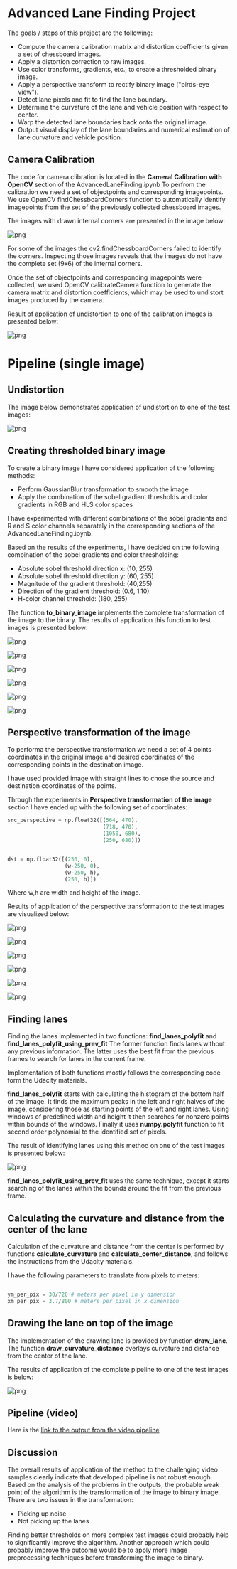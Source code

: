 # Advanced Lane Finding Project

The goals / steps of this project are the following:

- Compute the camera calibration matrix and distortion coefficients given a set of chessboard images.
- Apply a distortion correction to raw images.
- Use color transforms, gradients, etc., to create a thresholded binary image.
- Apply a perspective transform to rectify binary image ("birds-eye view").
- Detect lane pixels and fit to find the lane boundary.
- Determine the curvature of the lane and vehicle position with respect to center.
- Warp the detected lane boundaries back onto the original image.
- Output visual display of the lane boundaries and numerical estimation of lane curvature and vehicle position.

## Camera Calibration

The code for camera clibration is located in the **Cameral Calibration with OpenCV** section of the AdvancedLaneFinding.ipynb
To perfrom the calibration we need a set of objectpoints and corresponding imagepoints. We use OpenCV findChessboardCorners
function to automatically identify imagepoints from the set of the previously collected chessboard images.

The images with drawn internal corners are presented in the image below:


![png](./output_images/output_2_1.png)


For some of the images the cv2.findChessboardCorners failed to identify the corners.
Inspecting those images reveals that the images do not have the complete set (9x6) of the internal corners.

Once the set of objectpoints and corresponding imagepoints were collected, we used OpenCV calibrateCamera function
to generate the camera matrix and distortion coefficients, which may be used to undistort images produced by the camera.

Result of application of undistortion to one of the calibration images is presented below:


![png](./output_images/output_5_1.png)


# Pipeline (single image)

## Undistortion

The image below demonstrates application of undistortion to one of the test images:

![png](./output_images/output_8_1.png)


## Creating thresholded binary image

To create a binary image I have considered application of the following methods:

- Perform GaussianBlur transformation to smooth the image
- Apply the combination of the sobel gradient thresholds and color gradients in RGB and HLS color spaces

I have experimented with different combinations of the sobel gradients and R and S color channels separately in the corresponding
sections of the AdvancedLaneFinding.ipynb.

Based on the results of the experiments, I have decided on the following combination of the sobel gradients and color thresholding:

- Absolute sobel threshold direction x: (10, 255)
- Absolute sobel threshold direction y: (60, 255)
- Magnitude of the gradient threshold: (40,255)
- Direction of the gradient threshold: (0.6, 1.10)
- H-color channel threshold: (180, 255)

The function **to_binary_image** implements the complete transformation of the image to the binary.
The results of application this function to test images is presented below:

![png](./output_images/output_26_0.png)



![png](./output_images/output_26_1.png)



![png](./output_images/output_26_2.png)



![png](./output_images/output_26_3.png)



![png](./output_images/output_26_4.png)



![png](./output_images/output_26_5.png)


## Perspective transformation of the image

To performa the perspective transformation we need a set of 4 points coordinates in the original image and
desired coordinates of the corresponding points in the destination image.

I have used provided image with straight lines to chose the source and destination coordinates of the points.

Through the experiments in **Perspective transformation of the image** section I have ended up with the following
set of coordinates:


```python
src_perspective = np.float32([(564, 470),
                              (718, 470),
                              (1050, 680),
                              (250, 680)])


dst = np.float32([(250, 0),
                  (w-250, 0),
                  (w-250, h),
                  (250, h)])

```

Where w,h are width and height of the image.

Results of application of the perspective transformation to the test images are visualized below:


![png](./output_images/output_31_0.png)



![png](./output_images/output_31_1.png)



![png](./output_images/output_31_2.png)



![png](./output_images/output_31_3.png)



![png](./output_images/output_31_4.png)



![png](./output_images/output_31_5.png)


## Finding lanes

Finding the lanes implemented in two functions: **find_lanes_polyfit** and **find_lanes_polyfit_using_prev_fit**
The former function finds lanes without any previous information. The latter uses the best fit from the previous frames
to search for lanes in the current frame.

Implementation of both functions mostly follows the corresponding code form the Udacity materials.

**find_lanes_polyfit** starts with calculating the histogram of the bottom half of the image. It finds the maximum peaks
in the left and right halves of the image, considering those as starting points of the left and right lanes. Using windows
of predefined width and height it then searches for nonzero points within bounds of the windows. Finally it uses **numpy.polyfit**
function to fit second order polynomial to the identified set of pixels.

The result of identifying lanes using this method on one of the test images is presented below:

![png](./output_images/output_38_0.png)


**find_lanes_polyfit_using_prev_fit** uses the same technique, except it starts searching of the lanes within the bounds around the fit from
the previous frame.



## Calculating the curvature and distance from the center of the lane


Calculation of the curvature and distance from the center is performed by functions **calculate_curvature**
and **calculate_center_distance**, and follows the instructions from the Udacity materials.

I have the following parameters to translate from pixels to meters:

```python

ym_per_pix = 30/720 # meters per pixel in y dimension
xm_per_pix = 3.7/800 # meters per pixel in x dimension

```

## Drawing the lane on top of the image

The implementation of the drawing lane is provided by function **draw_lane**.
The function **draw_curvature_distance** overlays curvature and distance from the center of the lane.

The results of application of the complete pipeline to one of the test images is below:

![png](./output_images/output_44_1.png)

## Pipeline (video)

Here is the [link to the output from the video pipeline](project_video_output.mp4)

## Discussion

The overall results of application of the method to the challenging video samples clearly indicate that developed pipeline is not
robust enough. Based on the analysis of the problems in the outputs, the probable weak point of the algorithm is the transformation
of the image to binary image. There are two issues in the transformation:

- Picking up noise
- Not picking up the lanes

Finding better thresholds on more complex test images could probably help to significantly improve the algorithm.
Another approach which could probably improve the outcome would be to apply more image preprocessing techniques before
transforming the image to binary.

